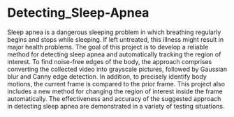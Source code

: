 # Detecting_Sleep-Apnea
Sleep apnea is a dangerous sleeping problem in which breathing regularly begins and stops while sleeping. If left untreated, this illness might result in major health problems. The goal of this project is to develop a reliable method for detecting sleep apnea and automatically tracking the region of interest. To find noise-free edges of the body, the approach comprises converting the collected video into grayscale pictures, followed by Gaussian blur and Canny edge detection. In addition, to precisely identify body motions, the current frame is compared to the prior frame. This project also includes a new method for changing the region of interest inside the frame automatically. The effectiveness and accuracy of the suggested approach in detecting sleep apnea are demonstrated in a variety of testing situations.
